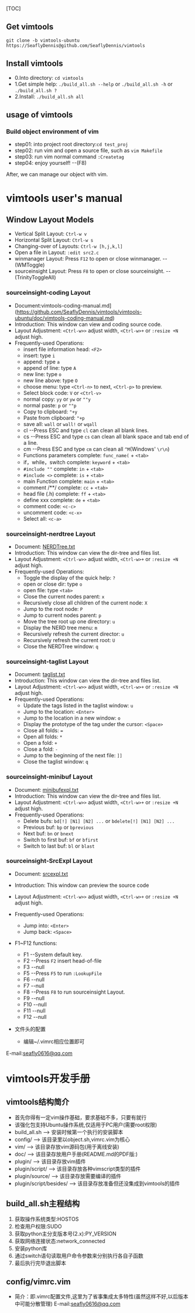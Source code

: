[TOC]

## Get vimtools
``` shell
git clone -b vimtools-ubuntu https://SeaflyDennis@github.com/SeaflyDennis/vimtools
```

## Install vimtools
- 0.Into directory: `cd vimtools`
- 1.Get simple help: `./build_all.sh --help` or `./build_all.sh -h` or `./build_all.sh ?`
- 2.Install: `./build_all.sh all`

## usage of vimtools

### Build object environment of vim
- step01: into project root directory:`cd test_proj`
- step02: run vim and open a source file, such as `vim Makefile`
- step03: run vim normal command `:Createtag`
- step04: enjoy yourself!    --(F8)

After, we can manage our object with vim.



# vimtools user's manual

## Window Layout Models

- Vertical Split Layout: `Ctrl-w v`
- Horizontal Split Layout: `Ctrl-w s`
- Changing-over of Layouts: `Ctrl-w [h,j,k,l]`
- Open a file in Layout: `:edit src2.c`
- winmanager Layout: Press `F12` to open or close winmanager.    -- (WMToggle)
- sourceinsight Layout: Press `F8` to open or close sourceinsight.    -- (TrinityToggleAll)

### sourceinsight-coding Layout

- Document:vimtools-coding-manual.md](https://github.com/SeaflyDennis/vimtools/vimtools-ubuntu/doc/vimtools-coding-manual.md)
- Introduction: This window can view and coding source code.
- Layout Adjustment: `<Ctrl-w>>` adjust width, `<Ctrl-w>+` or `:resize +N` adjust high.
- Frequently-used Operations:
    - insert file information head: `<F2>`
    - insert: type `i`
    - append: type `a`
    - append of line: type `A`
    - new line: type `o`
    - new line above: type `O`
    - choose menu: type `<Ctrl-n>` to next, `<Ctrl-p>` to preview.
    - Select block code: `V` or `<Ctrl-v>`
    - normal copy: `yy` or `yw` or `""y`
    - normal paste: `p` or `""p`
    - Copy to clipboard: `"+y`
    - Paste from clipboard: `"+p`
    - save all: `wall` or `wall!` or `wqall`
    - cl    --Press ESC and type `cl` can clean all blank lines.
    - cs    --Press ESC and type `cs` can clean all blank space and tab end of a line.
    - cm    --Press ESC and type `cm` can clean all `^M`(Windows' `\r\n`)
    - Functions parameters complete: `func_name(` + `<tab>`
    - if，while，switch complete: `keyword` + `<tab>`
    - `#include ""` complete: `in` + `<tab>`
    - `#include <>` complete: `is` + `<tab>`
    - main Function complete: `main` + `<tab>`
    - comment /**/ complete: `cc` + `<tab>`
    - head file (.h) complete: `ff` + `<tab>`
    - define xxx complete: `de` + `<tab>`
    - comment code: `<c-c>`
    - uncomment code: `<c-x>`
    - Select all: `<c-a>`

### sourceinsight-nerdtree Layout

- Document: [NERDTree.txt](https://github.com/scrooloose/nerdtree/blob/master/doc/NERDTree.txt)
- Introduction: This window can view the dir-tree and files list.
- Layout Adjustment: `<Ctrl-w>>` adjust width, `<Ctrl-w>+` or `:resize +N` adjust high.
- Frequently-used Operations:
    - Toggle the display of the quick help: `?`
    - open or close dir: type `o`
    - open file: type `<tab>`
    - Close the current nodes parent: `x`
    - Recursively close all children of the current node: `X`
    - Jump to the root node: `P`
    - Jump to current nodes parent: `p`
    - Move the tree root up one directory: `u`
    - Display the NERD tree menu: `m`
    - Recursively refresh the current director: `u`
    - Recursively refresh the current root: `U`
    - Close the NERDTree window: `q`

### sourceinsight-taglist Layout

- Document: [taglist.txt](https://github.com/vim-scripts/taglist.vim/blob/master/doc/taglist.txt)
- Introduction: This window can view the dir-tree and files list.
- Layout Adjustment: `<Ctrl-w>>` adjust width, `<Ctrl-w>+` or `:resize +N` adjust high.
- Frequently-used Operations:
    - Update the tags listed in the taglist window: `u`
    - Jump to the location: `<Enter>`
    - Jump to the location in a new window: `o`
    - Display the prototype of the tag under the cursor: `<Space>`
    - Close all folds: `=`
    - Open all folds: `*`
    - Open a fold: `+`
    - Close a fold: `-`
    - Jump to the beginning of the next file: `]]`
    - Close the taglist window: `q`


### sourceinsight-minibuf Layout

- Document: [minibufexpl.txt](https://github.com/fholgado/minibufexpl.vim/blob/master/doc/minibufexpl.txt)
- Introduction: This window can view the dir-tree and files list.
- Layout Adjustment: `<Ctrl-w>>` adjust width, `<Ctrl-w>+` or `:resize +N` adjust high.
- Frequently-used Operations:
    - Delete bufs: `bd[!] [N1] [N2] ...` or `bdelete[!] [N1] [N2] ...`
    - Previous buf: `bp` or `bprevious`
    - Next buf: `bn` or `bnext`
    - Switch to first buf: `bf` or `bfirst`
    - Switch to last buf: `bl` or `blast`


### sourceinsight-SrcExpl Layout

- Document: [srcexpl.txt](https://github.com/wesleyche/SrcExpl/blob/master/doc/srcexpl.txt)
- Introduction: This window can preview the source code
- Layout Adjustment: `<Ctrl-w>>` adjust width, `<Ctrl-w>+` or `:resize +N` adjust high.
- Frequently-used Operations:
    - Jump into: `<Enter>`
    - Jump back: `<Space>`



- F1~F12 functions:
    - F1    --System default key.
    - F2    --Press `F2` insert head-of-file
    - F3    --null
    - F5    --Press `F5` to run `:LookupFile`
    - F6    --null
    - F7    --null
    - F8    --Press `F8` to run sourceinsight Layout.
    - F9    --null
    - F10   --null
    - F11   --null
    - F12   --null


- 文件头的配置
    - 编辑~/.vimrc相应位置即可

E-mail:seafly0616@qq.com

# vimtools开发手册

## vimtools结构简介

- 首先你得有一定vim操作基础，要求基础不多，只要有就行
- 该强化包支持Ubuntu操作系统,仅适用于PC用户(需要root权限)
- build_all.sh      --> 安装时候第一个执行的安装脚本
- config/           --> 该目录里以object.sh,vimrc.vim为核心
- vim/              --> 该目录存放vim源码包(用于离线安装)
- doc/              --> 该目录存放用户手册(README.md的PDF版:)
- plugin/           --> 该目录存放vim插件
- plugin/script/    --> 该目录存放各种vimscript类型的插件
- plugin/source/    --> 该目录存放需要编译的插件
- plugin/script/besides/    --> 该目录存放准备但还没集成到vimtools的插件

## build_all.sh主程结构

1. 获取操作系统类型:HOSTOS
2. 检查用户权限:SUDO
3. 获取python主分支版本号(2.x):PY_VERSION
4. 获取网络连接状态:network_connected
5. 安装python库
6. 通过switch语句读取用户命令参数来分别执行各自子函数
7. 最后执行完毕退出脚本

## config/vimrc.vim

- 简介：即.vimrc配置文件,这里为了省事集成太多特性(虽然这样不好,以后版本中可能分散管理)
E-mail:seafly0616@qq.com

